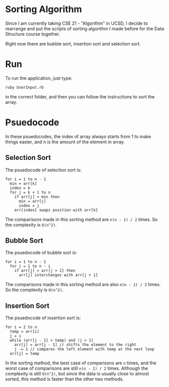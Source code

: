 # Sorting Algorithm

Since I am currently taking CSE 21 - "Algorithm" in UCSD, I decide to rearrange and put the scripts
of sorting algorithm I made before for the Data Structure course together.

Right now there are bubble sort, insertion sort and selection sort.

# Run

To run the application, just type:
```
ruby UserInput.rb
```
in the correct folder, and then you can follow the instructions to sort the array.

# Psuedocode

In these psuedocodes, the index of array always starts from 1 to make things easier, and n is the amount of the element in array.

## Selection Sort
The psuedocode of selection sort is:
```
for i = 1 to n - 1
  min = arr[k]
  index = k
  for j = k + 1 to n
    if arr[j] < min then
      min = arr[j]
      index = j
    arr[index] swaps position with arr[k]
```
The comparisons made in this sorting method are ```n(n - 1) / 2``` times. So the complexity is ```O(n^2)```.

## Bubble Sort
The psuedocode of bubble sort is:
```
for i = 1 to n - 1
  for j = 1 to n - i
    if arr[j] > arr[j + 1] then
      arr[j] interchanges with arr[j + 1]
```
The comparisons made in this sorting method are also ```n(n - 1) / 2``` times. So the complexity is ```O(n^2)```.

## Insertion Sort
The psuedocode of insertion sort is:
```
for i = 2 to n
  temp = arr[i]
  j = i
  while (arr[j - 1] > temp) and (j > 1)
    arr[j] = arr[j - 1] // shifts the element to the right
    j -= 1 // compares the left element with temp at the next loop
  arr[j] = temp
```
In the sorting method, the best case of comparisons are ```n``` times, and the worst case of comparisons are still ```n(n - 1) / 2``` times. Although the complexity is still ```O(n^2)```, but since the data is usually close to almost sorted, this method is faster than the other two methods.
